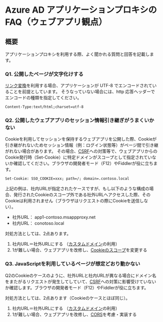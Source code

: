 # Azure AD アプリケーションプロキシのFAQ（ウェブアプリ観点）

## 概要

アプリケーションプロキシを利用する際、よく聞かれる質問と回答を記載します。

### Q1. 公開したページが文字化けする

[リンク変換](https://docs.microsoft.com/ja-jp/azure/active-directory/application-proxy-link-translation
)を利用する場合、アプリケーションが UTF-8 でエンコードされていることを前提としています。 そうなっていない場合には、http 応答ヘッダーでエンコードの種類を指定してください。

``` HTML
Content-Type:text/html;charset=utf-8
```

### Q2. 公開したウェブアプリのセッション情報引き継ぎがうまくいかない

Cookieを利用してセッションを保持するウェブアプリを公開した際、Cookieが引き継がれないためセッション情報（例：ログイン状態等）がページ間で引き継がれない場合があります。
その場合、[CSRF](https://www.ipa.go.jp/security/awareness/vendor/programmingv2/contents/301.html)への対策等で、ウェブアプリからのCookie発行時（Set-Cookie）に特定ドメインがスコープとして指定されていないか確認してください。ブラウザの開発者モード（F12）やFiddlerが役に立ちます。

``` HTML
Set-Cookie: SSO_COOKIE=xxx; path=/; domain=.contoso.local
```

上記の例は、社内URLが指定されたケースですが、もし以下のような構成の場合、発行されたCookieのスコープ外である社外URLへアクセスした際、そのCookieは利用されません（ブラウザはリクエストの際にCookieを送信しない）。

* 社外URL： app1-contoso.msappproxy.net
* 社内URL： conotoso.local

対処方法としては、2点あります。

1. 社内URL＝社外URLにする （[カスタムドメイン](https://docs.microsoft.com/ja-jp/azure/active-directory/active-directory-application-proxy-custom-domains)の利用）
2. 1が難しい場合、ウェブアプリを改修し、[Cookieのスコープ](https://developer.mozilla.org/ja/docs/Web/HTTP/Cookies)を変更する

### Q3. JavaScriptを利用しているページが想定どおり動かない

Q2のCookieのケースのように、社外URLと社内URLが異なる場合にドメイン名をまたがるリクエストが発生してしていて、[CSRF](https://www.ipa.go.jp/security/awareness/vendor/programmingv2/contents/301.html)への対策に影響受けていないか確認します。ブラウザの開発者モード（F12）やFiddlerが役に立ちます。

対処方法としては、2点あります（Cookieのケースとほぼ同じ）。

1. 社内URL＝社外URLにする （[カスタムドメイン](https://docs.microsoft.com/ja-jp/azure/active-directory/active-directory-application-proxy-custom-domains)の利用）
2. 1が難しい場合、ウェブアプリを改修し、[CORS](https://developer.mozilla.org/ja/docs/Web/HTTP/HTTP_access_control)を考慮・実装する
